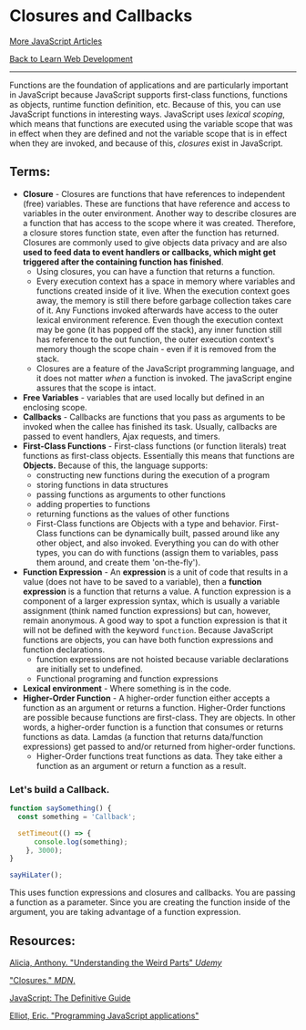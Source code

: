 # Closures and Callbacks

[More JavaScript Articles](./javaScript)

[Back to Learn Web Development](../README.md)

---

Functions are the foundation of applications and are particularly important in JavaScript because JavaScript supports first-class functions, functions as objects, runtime function definition, etc. Because of this, you can use JavaScript functions in interesting ways. JavaScript uses _lexical scoping_, which means that functions are executed using the variable scope that was in effect when they are defined and not the variable scope that is in effect when they are invoked, and because of this, _closures_ exist in JavaScript.  

## Terms:
* __Closure__ - Closures are functions that have references to independent (free) variables. These are functions that have reference and access to variables in the outer environment. Another way to describe closures are a function that has access to the scope where it was created. Therefore, a closure stores function state, even after the function has returned. Closures are commonly used to give objects data privacy and are also __used to feed data to event handlers or callbacks, which might get triggered after the containing function has finished__.  
  - Using closures, you can have a function that returns a function.
  - Every execution context has a space in memory where variables and functions created inside of it live. When the execution context goes away, the memory is still there before garbage collection takes care of it. Any Functions invoked afterwards have access to the outer lexical environment reference. Even though the execution context may be gone (it has popped off the stack), any inner function still has reference to the out function, the outer execution context's memory though the scope chain - even if it is removed from the stack.
  - Closures are a feature of the JavaScript programming language, and it does not matter _when_ a function is invoked. The javaScript engine assures that the scope is intact.
* __Free Variables__ - variables that are used locally but defined in an enclosing scope.
* __Callbacks__ - Callbacks are functions that you pass as arguments to be invoked when the callee has finished its task. Usually, callbacks are passed to event handlers, Ajax requests, and timers.
* __First-Class Functions__ - First-class functions (or function literals) treat functions as first-class objects. Essentially this means that functions are __Objects.__ Because of this, the language supports:
  - constructing new functions during the execution of a program
  - storing functions in data structures
  - passing functions as arguments to other functions
  - adding properties to functions
  - returning functions as the values of other functions
  - First-Class functions are Objects with a type and behavior. First-Class functions can be dynamically built, passed around like any other object, and also invoked. Everything you can do with other types, you can do with functions (assign them to variables, pass them around, and create them 'on-the-fly').
* __Function Expression__ - An __expression__ is a unit of code that results in a value (does not have to be saved  to a variable), then a __function expression__ is a function that returns a value. A function expression is a component of a larger expression syntax, which is usually a variable assignment (think named function expressions) but can, however, remain anonymous. A good way to spot a function expression is that it will not be defined with the keyword `function`. Because JavaScript functions are objects, you can have both function expressions and function declarations.
  - function expressions are not hoisted because variable declarations are initially set to undefined.
  - Functional programing and function expressions
* __Lexical environment__ - Where something is in the code.
* __Higher-Order Function__ - A higher-order function either accepts a function as an argument or returns a function. Higher-Order functions are possible because functions are first-class. They are objects. In other words, a higher-order function is a function that consumes or returns functions as data. Lamdas (a function that returns data/function expressions) get passed to and/or returned from higher-order functions.
  - Higher-Order functions treat functions as data. They take either a function as an argument or return a function as a result.


### Let's build a Callback.
```js
function saySomething() {
  const something = 'Callback';

  setTimeout(() => {
      console.log(something);
    }, 3000);
}

sayHiLater();
```

This uses function expressions and closures and callbacks. You are passing a function as a parameter. Since you are creating the function inside of the argument, you are taking advantage of a function expression.

## Resources:

[Alicia, Anthony. "Understanding the Weird Parts" _Udemy_](https://www.udemy.com/understand-javascript/learn/v4/t/lecture/2258228?start=0)

["Closures." _MDN_.](https://developer.mozilla.org/en-US/docs/Web/JavaScript/Closures)

[JavaScript: The Definitive Guide](https://www.amazon.com/JavaScript-Definitive-Guide-David-Flanagan/dp/0596101996/ref=sr_1_2?ie=UTF8&qid=1487718265&sr=8-2&keywords=javascript+the+definitive+guide)

[Elliot, Eric. "Programming JavaScript applications"](https://www.amazon.com/Programming-JavaScript-Applications-Architecture-Libraries-ebook/dp/B00LAHNPUE/ref=sr_1_1?s=books&ie=UTF8&qid=1487718330&sr=1-1&keywords=programming+javascript+applications)
